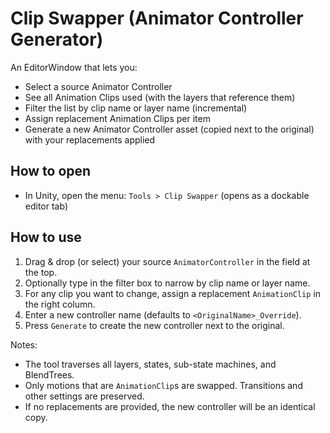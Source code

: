 # Clip Swapper (Animator Controller Generator)

An EditorWindow that lets you:

- Select a source Animator Controller
- See all Animation Clips used (with the layers that reference them)
- Filter the list by clip name or layer name (incremental)
- Assign replacement Animation Clips per item
- Generate a new Animator Controller asset (copied next to the original) with your replacements applied

## How to open

- In Unity, open the menu: `Tools > Clip Swapper` (opens as a dockable editor tab)

## How to use

1. Drag & drop (or select) your source `AnimatorController` in the field at the top.
2. Optionally type in the filter box to narrow by clip name or layer name.
3. For any clip you want to change, assign a replacement `AnimationClip` in the right column.
4. Enter a new controller name (defaults to `<OriginalName>_Override`).
5. Press `Generate` to create the new controller next to the original.

Notes:
- The tool traverses all layers, states, sub-state machines, and BlendTrees.
- Only motions that are `AnimationClip`s are swapped. Transitions and other settings are preserved.
- If no replacements are provided, the new controller will be an identical copy.
